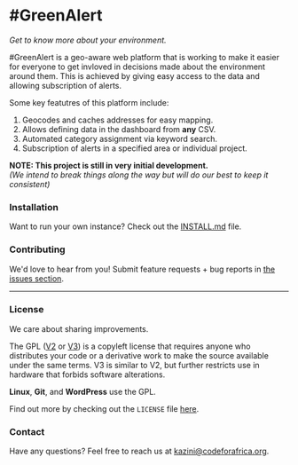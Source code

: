 \#GreenAlert
============

*Get to know more about your environment.*

\#GreenAlert is a geo-aware web platform that is working to make it easier for everyone to get invloved in decisions made about the environment around them. This is achieved by giving easy access to the data and allowing subscription of alerts.

Some key featutres of this platform include:

1. Geocodes and caches addresses for easy mapping.
2. Allows defining data in the dashboard from **any** CSV.
3. Automated category assignment via keyword search.
4. Subscription of alerts in a specified area or individual project.

**NOTE: This project is still in very initial development.**  
*(We intend to break things along the way but will do our best to keep it consistent)*


### Installation

Want to run your own instance? Check out the [INSTALL.md](./INSTALL.md) file.


### Contributing

We'd love to hear from you! Submit feature requests + bug reports in [the issues section](https://github.com/CodeForAfrica/GreenAlert/issues).

---

### License

We care about sharing improvements.

The GPL ([V2](http://choosealicense.com/licenses/gpl-2.0/) or [V3](http://choosealicense.com/licenses/gpl-3.0/)) is a copyleft license that requires anyone who distributes your code or a derivative work to make the source available under the same terms. V3 is similar to V2, but further restricts use in hardware that forbids software alterations.

**Linux**, **Git**, and **WordPress** use the GPL.

Find out more by checking out the `LICENSE` file [here](./LICENSE).


### Contact

Have any questions? Feel free to reach us at [kazini@codeforafrica.org](mailto:kazini@codeforafrica.org).
